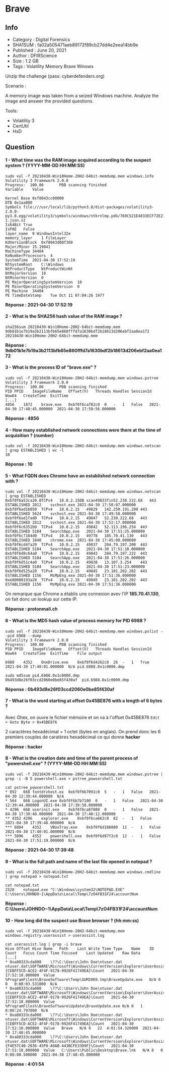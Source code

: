 # Brave

## Info 

- Category : Digital Forensics
- SHA1SUM : fa02a505471aeb89172f89cb27dd4e2eea14bb9e
- Published : June 20, 2021
- Author : DFIRScience
- Size : 1.2 GB
- Tags : Volatility Memory Brave Winows
 	
Unzip the challenge (pass: cyberdefenders.org)

Scenario : 

A memory image was taken from a seized Windows machine. Analyze the image and answer the provided questions.

Tools:

- Volatility 3
- CertUtil
- HxD


##	Question

#### 1 - What time was the RAM image acquired according to the suspect system ? (YYYY-MM-DD HH:MM:SS)

```shell
sudo vol -f 20210430-Win10Home-20H2-64bit-memdump.mem windows.info
Volatility 3 Framework 2.0.0
Progress:  100.00		PDB scanning finished                        
Variable	Value

Kernel Base	0xf8043cc00000
DTB	0x1aa000
Symbols	file:///usr/local/lib/python3.8/dist-packages/volatility3-2.0.0-py3.8.egg/volatility3/symbols/windows/ntkrnlmp.pdb/769C521E4833ECF72E21F02BF33691A5-1.json.xz
Is64Bit	True
IsPAE	False
layer_name	0 WindowsIntel32e
memory_layer	1 FileLayer
KdVersionBlock	0xf8043d80f368
Major/Minor	15.19041
MachineType	34404
KeNumberProcessors	4
SystemTime	2021-04-30 17:52:19
NtSystemRoot	C:\Windows
NtProductType	NtProductWinNt
NtMajorVersion	10
NtMinorVersion	0
PE MajorOperatingSystemVersion	10
PE MinorOperatingSystemVersion	0
PE Machine	34404
PE TimeDateStamp	Tue Oct 11 07:04:26 1977
```

**Réponse : 2021-04-30 17:52:19**	

#### 2 - What is the SHA256 hash value of the RAM image ?

```shell
sha256sum 20210430-Win10Home-20H2-64bit-memdump.mem
9db01b1e7b19a3b2113bfb65e860fffd7a1630bdf2b18613d206ebf2aa0ea172  20210430-Win10Home-20H2-64bit-memdump.mem
```

**Réponse : 9db01b1e7b19a3b2113bfb65e860fffd7a1630bdf2b18613d206ebf2aa0ea172**

#### 3 - What is the process ID of "brave.exe" ?

```shell
sudo vol -f 20210430-Win10Home-20H2-64bit-memdump.mem windows.pstree
Volatility 3 Framework 2.0.0
Progress:  100.00		PDB scanning finished                        
PID	PPID	ImageFileName	Offset(V)	Threads	Handles	SessionId	Wow64	CreateTime	ExitTime
[...]
4856	1872	brave.exe	0xbf0f6ca782c0	0	-	1	False	2021-04-30 17:48:45.000000 	2021-04-30 17:50:56.000000 
```

**Réponse : 4856**

#### 4 - How many established network connections were there at the time of acquisition ? (number)

```shell
sudo vol -f 20210430-Win10Home-20H2-64bit-memdump.mem windows.netscan | grep ESTABLISHED | wc -l
10
```

**Réponse : 10**

#### 5 - What FQDN does Chrome have an established network connection with ?

```shell
sudo vol -f 20210430-Win10Home-20H2-64bit-memdump.mem windows.netscan | grep ESTABLISHED
0xbf0f6a53ca20.0TCPv4	10.0.2.15DB scan49833fin52.230.222.68   443     ESTABLISHED	2812	svchost.exe	2021-04-30 17:50:07.000000 
0xbf0f6ad16050	TCPv4	10.0.2.15	49829	142.250.191.208	443	ESTABLISHED	5624	svchost.exe	2021-04-30 17:49:58.000000 
0xbf0f6ad1fad0	TCPv4	10.0.2.15	49847	52.230.222.68	443	ESTABLISHED	2812	svchost.exe	2021-04-30 17:52:17.000000 
0xbf0f6c6352b0	TCPv4	10.0.2.15	49842	52.113.196.254	443	ESTABLISHED	5104	SearchApp.exe	2021-04-30 17:51:25.000000 
0xbf0f6c7104d0	TCPv4	10.0.2.15	49778	185.70.41.130	443	ESTABLISHED	1840	chrome.exe	2021-04-30 17:45:00.000000 
0xbf0f6cd4fa20	TCPv4	10.0.2.15	49837	204.79.197.200	443	ESTABLISHED	5104	SearchApp.exe	2021-04-30 17:51:18.000000 
0xbf0f6d0c64a0	TCPv4	10.0.2.15	49843	204.79.197.222	443	ESTABLISHED	5104	SearchApp.exe	2021-04-30 17:51:26.000000 
0xbf0f6d51c4a0	TCPv4	10.0.2.15	49838	13.107.3.254	443	ESTABLISHED	5104	SearchApp.exe	2021-04-30 17:51:23.000000 
0xbf0f6d525a20	TCPv4	10.0.2.15	49845	23.101.202.202	443	ESTABLISHED	1156	MsMpEng.exe	2021-04-30 17:51:36.000000 
0xe80000193a20	TCPv4	10.0.2.15	49845	23.101.202.202	443	ESTABLISHED	1156	MsMpEng.exe	2021-04-30 17:51:36.000000 
```

On remarque que Chrome a établis une connexion avev l'IP **185.70.41.130**, on fait donc un lookup sur cette IP.

**Réponse : protonmail.ch**

#### 6 - What is the MD5 hash value of process memory for PID 6988 ?

```shell
sudo vol -f 20210430-Win10Home-20H2-64bit-memdump.mem windows.pslist --pid 6988 --dump
Volatility 3 Framework 2.0.0
Progress:  100.00		PDB scanning finished                        
PID	PPID	ImageFileName	Offset(V)	Threads	Handles	SessionId	Wow64	CreateTime	ExitTime	File output

6988	4352	OneDrive.exe	0xbf0f6d4262c0	26	-	1	True	2021-04-30 17:40:01.000000 	N/A	pid.6988.0x1c0000.dmp
```

```shell
sudo md5sum pid.6988.0x1c0000.dmp 
0b493d8e26f03ccd2060e0be85f430af  pid.6988.0x1c0000.dmp
```

**Réponse : 0b493d8e26f03ccd2060e0be85f430af**

#### 7 - What is the word starting at offset 0x45BE876 with a length of 6 bytes ?

Avec Ghex, on ouvre le fichier mémoire et on va à l'offset 0x45BE876 `Edit > Goto Byte > 0x45BE876`

2 caractères hexadécimal = 1 octet (bytes en anglais). On prend donc les 6 premiers couples de caratères hexadécimal ce qui donne **hacker**

**Réponse : hacker**

#### 8 - What is the creation date and time of the parent process of "powershell.exe" ? (YYYY-MM-DD HH:MM:SS)

```shell
sudo vol -f 20210430-Win10Home-20H2-64bit-memdump.mem windows.pstree | grep -i -B 5 powershell.exe > pstree_powsershell.txt

cat pstree_powsershell.txt 
* 892	668	fontdrvhost.ex	0xbf0f6b7091c0	5	-	1	False	2021-04-30 12:39:44.000000 	N/A
* 564	668	LogonUI.exe	0xbf0f6b7b7100	0	-	1	False	2021-04-30 12:39:44.000000 	2021-04-30 17:39:58.000000 
* 4296	668	userinit.exe	0xbf0f6ca8f080	0	-	1	False	2021-04-30 17:39:48.000000 	2021-04-30 17:40:12.000000 
** 4352	4296	explorer.exe	0xbf0f6ca662c0	82	-	1	False	2021-04-30 17:39:48.000000 	N/A
*** 6884	4352	VBoxTray.exe	0xbf0f6d186080	11	-	1	False	2021-04-30 17:40:01.000000 	N/A
*** 5096	4352	powershell.exe	0xbf0f6d97f2c0	12	-	1	False	2021-04-30 17:51:19.000000 	N/A
```

**Réponse : 2021-04-30 17:39:48**

#### 9 - What is the full path and name of the last file opened in notepad ?

```shell
sudo vol -f 20210430-Win10Home-20H2-64bit-memdump.mem windows.cmdline | grep notepad > notepad.txt

cat notepad.txt 
2520	notepad.exe	"C:\Windows\system32\NOTEPAD.EXE" C:\Users\JOHNDO~1\AppData\Local\Temp\7zO4FB31F24\accountNum
```

**Réponse : C:\Users\JOHNDO~1\AppData\Local\Temp\7zO4FB31F24\accountNum**

#### 10 - How long did the suspect use Brave browser ? (hh:mm:ss)

```shell
sudo vol -f 20210430-Win10Home-20H2-64bit-memdump.mem windows.registry.userassist > userassist.log 

cat userassist.log | grep -i brave
Hive Offset	Hive Name	Path	Last Write Time	Type	Name	ID	Count	Focus Count	Time Focused	Last Updated	Raw Data
[...]
* 0xa80333cda000	\??\C:\Users\John Doe\ntuser.dat	ntuser.dat\SOFTWARE\Microsoft\Windows\CurrentVersion\Explorer\UserAssist\{CEBFF5CD-ACE2-4F4F-9178-9926F41749EA}\Count	2021-04-30 17:52:18.000000 	Value	%ProgramFiles%\BraveSoftware\Temp\GUM20E0.tmp\BraveUpdate.exe	N/A	0	0	0:00:03.531000	N/A	
* 0xa80333cda000	\??\C:\Users\John Doe\ntuser.dat	ntuser.dat\SOFTWARE\Microsoft\Windows\CurrentVersion\Explorer\UserAssist\{CEBFF5CD-ACE2-4F4F-9178-9926F41749EA}\Count	2021-04-30 17:52:18.000000 	Value	%ProgramFiles%\BraveSoftware\Update\BraveUpdate.exe	N/A	0	1	0:00:24.797000	N/A	
* 0xa80333cda000	\??\C:\Users\John Doe\ntuser.dat	ntuser.dat\SOFTWARE\Microsoft\Windows\CurrentVersion\Explorer\UserAssist\{CEBFF5CD-ACE2-4F4F-9178-9926F41749EA}\Count	2021-04-30 17:52:18.000000 	Value	Brave	N/A	9	22	4:01:54.328000	2021-04-30 17:48:45.000000 	
* 0xa80333cda000	\??\C:\Users\John Doe\ntuser.dat	ntuser.dat\SOFTWARE\Microsoft\Windows\CurrentVersion\Explorer\UserAssist\{F4E57C4B-2036-45F0-A9AB-443BCFE33D9F}\Count	2021-04-30 17:51:18.000000 	Value	C:\Users\Public\Desktop\Brave.lnk	N/A	8	0	0:00:00.508000	2021-04-30 17:48:45.000000
```

**Réponse : 4:01:54**
